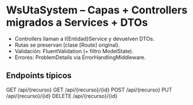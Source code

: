 # WsUtaSystem – Capas + Controllers migrados a Services + DTOs

- Controllers llaman a I{Entidad}Service y devuelven DTOs.
- Rutas se preservan (clase [Route] original).
- Validación: FluentValidation (+ filtro ModelState).
- Errores: ProblemDetails via ErrorHandlingMiddleware.

## Endpoints típicos
GET     /api/{recurso}
GET     /api/{recurso}/{id}
POST    /api/{recurso}
PUT     /api/{recurso}/{id}
DELETE  /api/{recurso}/{id}
